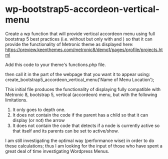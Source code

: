 # wp-bootstrap5-accordeon-vertical-menu
Create a wp function that will provide vertical accordeon menu using full bootstrap 5 best practices (i.e. without  but only with and ) so that it can provide the functionality of Metronic theme as displayed here: https://preview.keenthemes.com/metronic8/demo1/pages/profile/projects.html

Add this code to your theme's functions.php file.

then call it in the part of the webpage that you want it to appear using:
create_bootstrap5_accordeon_vertical_menu('Name of Menu Location'); 

This initial file produces the functionality of displaying fully compatible with Metronic 8, bootstrap 5, vertical (accordeon) menu, but with the following limitations.
1. It only goes to depth one.
2. It does not contain the code if the parent has a child so that it can display (or not) the arrow
3. It does not contain the code that detects if a node is currently active so that itself and its parents can be set to active/show.

I am still investigating the optimal way (performance wise) in order to do these calculations; thus I am looking for the input of those who have spent a great deal of time investigating Wordpress Menus.
